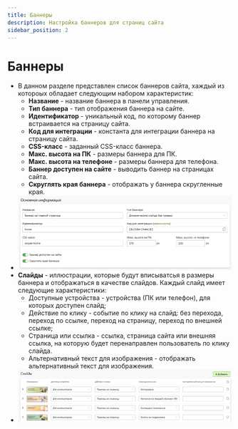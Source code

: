 ```yaml
---
title: Баннеры
description: Настройка баннеров для страниц сайта
sidebar_position: 2
---
```


# Баннеры
* В данном разделе представлен список баннеров сайта, хаждый из котороых обладает следующим набором характеристик:
    + __Название__ - название баннера в панели управления.
    + __Тип баннера__ - тип отображения баннера на сайте.
    + __Идентификатор__ - уникальный код, по которому баннер встраивается на страницу сайта.
    + __Код для интеграции__ - константа для интеграции баннера на страницу сайта.
    + __CSS-класс__ - заданный CSS-класс баннера.
    + __Макс. высота на ПК__ - размеры баннера для ПК.
    + __Макс. высота на телефоне__ - размеры баннера для телефона.
    + __Баннер доступен на сайте__ - выводить баннер на страницах сайта. 
    + __Скруглять края баннера__ - отображать у баннера скругленные края.
* ![](../_media/cms/banner.png)
* __Слайды__ - иллюстрации, которые будут вписыватсья в размеры баннера и отображаться в качестве слайдов. Каждый слайд имеет следующие характеристики:
    + Доступные устройства - устройства (ПК или телефон), для которых доступен слайд;
    + Действие по клику - событие по клику на слайд: без перехода, переход по ссылке, переход на страницу, переход по внешней ссылке;
    + Страница или ссылка - ссылка, страница сайта или внешняя ссылка, на которую будет перенаправлен пользователь по клику слайда.
    + Альтернативный текст для изображения - отображать альтернативный текст для изображения.
* ![](../_media/cms/banners.png)